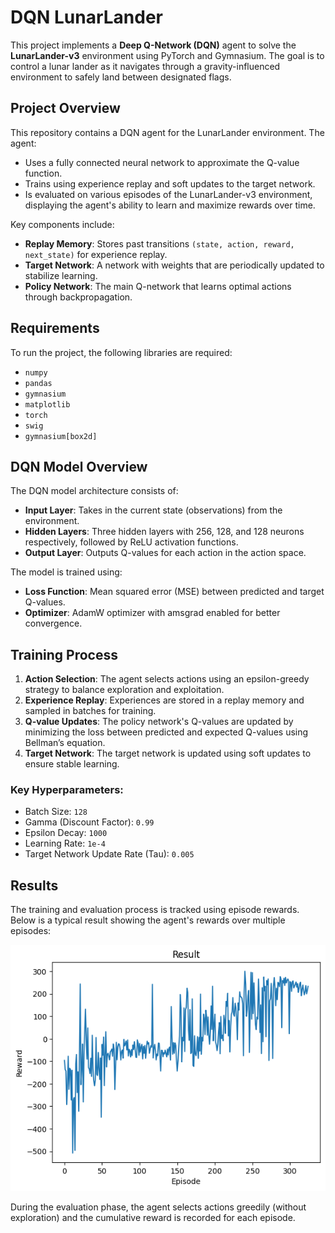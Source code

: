 

# DQN LunarLander

This project implements a **Deep Q-Network (DQN)** agent to solve the **LunarLander-v3** environment using PyTorch and Gymnasium. The goal is to control a lunar lander as it navigates through a gravity-influenced environment to safely land between designated flags.



## Project Overview
This repository contains a DQN agent for the LunarLander environment. The agent:
- Uses a fully connected neural network to approximate the Q-value function.
- Trains using experience replay and soft updates to the target network.
- Is evaluated on various episodes of the LunarLander-v3 environment, displaying the agent's ability to learn and maximize rewards over time.

Key components include:
- **Replay Memory**: Stores past transitions `(state, action, reward, next_state)` for experience replay.
- **Target Network**: A network with weights that are periodically updated to stabilize learning.
- **Policy Network**: The main Q-network that learns optimal actions through backpropagation.

## Requirements
To run the project, the following libraries are required:

- `numpy`
- `pandas`
- `gymnasium`
- `matplotlib`
- `torch`
- `swig`
- `gymnasium[box2d]`

## DQN Model Overview
The DQN model architecture consists of:
- **Input Layer**: Takes in the current state (observations) from the environment.
- **Hidden Layers**: Three hidden layers with 256, 128, and 128 neurons respectively, followed by ReLU activation functions.
- **Output Layer**: Outputs Q-values for each action in the action space.

The model is trained using:
- **Loss Function**: Mean squared error (MSE) between predicted and target Q-values.
- **Optimizer**: AdamW optimizer with amsgrad enabled for better convergence.

## Training Process
1. **Action Selection**: The agent selects actions using an epsilon-greedy strategy to balance exploration and exploitation.
2. **Experience Replay**: Experiences are stored in a replay memory and sampled in batches for training.
3. **Q-value Updates**: The policy network's Q-values are updated by minimizing the loss between predicted and expected Q-values using Bellman’s equation.
4. **Target Network**: The target network is updated using soft updates to ensure stable learning.

### Key Hyperparameters:
- Batch Size: `128`
- Gamma (Discount Factor): `0.99`
- Epsilon Decay: `1000`
- Learning Rate: `1e-4`
- Target Network Update Rate (Tau): `0.005`

## Results
The training and evaluation process is tracked using episode rewards. Below is a typical result showing the agent's rewards over multiple episodes:

![Reward vs Episode Plot](./reward_vs_episode.png) <!-- Insert actual image if available -->

During the evaluation phase, the agent selects actions greedily (without exploration) and the cumulative reward is recorded for each episode.




